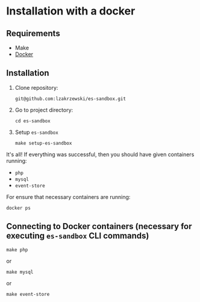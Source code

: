 # Installation with a docker

## Requirements
- Make
- [Docker](https://docs.docker.com/engine/installation/)

## Installation
1. Clone repository:  
    ```
    git@github.com:lzakrzewski/es-sandbox.git
    ```
2. Go to project directory:  
    ```
    cd es-sandbox
    ```
3. Setup `es-sandbox`  
    ```
    make setup-es-sandbox
    ```
    
It's all! If everything was successful, then you should have given containers running:
- `php`
- `mysql`
- `event-store`

For ensure that necessary containers are running:
```
docker ps
```

## Connecting to Docker containers (necessary for executing `es-sandbox` CLI commands)
```
make php
```

or

```
make mysql
```

or

```
make event-store
```
